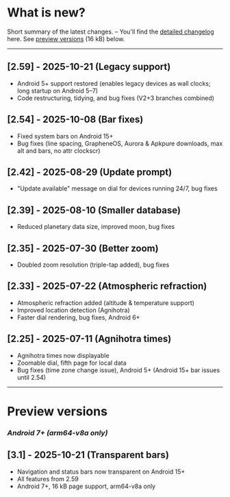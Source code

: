 # What is new?
Short summary of the latest changes. – You'll find the [detailed changelog](./CHANGELOG.md) here. See [preview versions](#future) (16 kB) below.

---

## [2.59] - 2025-10-21 (Legacy support)

- Android 5+ support restored (enables legacy devices as wall clocks; long startup on Android 5–7)
- Code restructuring, tidying, and bug fixes (V2+3 branches combined)
 
## [2.54] - 2025-10-08 (Bar fixes)

- Fixed system bars on Android 15+
- Bug fixes (line spacing, GrapheneOS, Aurora & Apkpure downloads, max alt and bars, no attr clockscr)

## [2.42] - 2025-08-29 (Update prompt) 

- "Update available" message on dial for devices running 24/7, bug fixes
  
## [2.39] - 2025-08-10 (Smaller database) 

- Reduced planetary data size, improved moon, bug fixes 
  
## [2.35] - 2025-07-30 (Better zoom)

- Doubled zoom resolution (triple-tap added), bug fixes
  
## [2.33] - 2025-07-22 (Atmospheric refraction)

- Atmospheric refraction added (altitude & temperature support)
- Improved location detection (Agnihotra)
- Faster dial rendering, bug fixes, Android 6+

## [2.25] - 2025-07-11 (Agnihotra times)

- Agnihotra times now displayable
- Zoomable dial, fifth page for local data
- Bug fixes (time zone change issue), Android 5+ (Android 15+ bar issues until 2.54)

<!-- > ## [2.21] - 2025-07-04 (Chinese language)
> 
> - Chinese language added
> - Api 35 upgrade (Android 15+ bar issues until 2.54)
> - Bug fixes(!) (unknown language error)
> 
> ## [2.18] - 2025-06-29 (Telescope design)
> 
> - Telescope design added, French language added, bug fixes
> 
> ## [2.15] - 2025-06-24 (Initial release)
> 
> - Initial Android release (on Play Store) with German, English and Spanish, Android 5+ (unknown language issue(!) until 2.21)-->

---

<a name="future"></a>
# Preview versions

### *Android 7+ (arm64-v8a only)*

## [3.1] - 2025-10-21 (Transparent bars) 
- Navigation and status bars now transparent on Android 15+
- All features from 2.59
- Android 7+, 16 kB page support, arm64-v8a only








